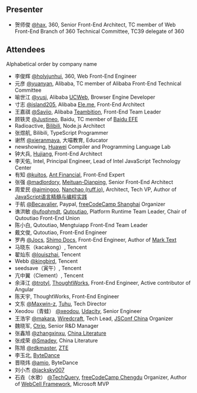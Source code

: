 ## Presenter

- 贺师俊 [@hax](https://github.com/hax), 360, Senior Front-End Architect, TC member of Web Front-End Branch of 360 Technical Committee, TC39 delegate of 360

## Attendees

Alphabetical order by company name

- 李俊辉 [@holyjunhui](https://github.com/holyjunhui), 360, Web Front-End Engineer
- 元彦 [@yuanyan](https://github.com/yuanyan), Alibaba, TC member of Alibaba Front-End Technical Committee
- 喻世江 [@yusj](https://github.com/yusj), Alibaba [UCWeb](https://en.wikipedia.org/wiki/UCWeb), Browser Engine Developer
- 寸志 [@island205](https://github.com/island205), Alibaba [Ele.me](https://en.wikipedia.org/wiki/Ele.me), Front-End Architect
- 王嘉祺 [@Saviio](https://github.com/Saviio), Alibaba [Teambition](https://www.crunchbase.com/organization/teambition), Front-End Team Leader
- 顾轶灵 [@Justineo](https://github.com/Justineo), Baidu, TC member of [Baidu EFE](https://github.com/ecomfe/efe)
- Radioactive, [Bilibili](https://en.wikipedia.org/wiki/Bilibili), Node.js Architect
- 张煜航, Bilibili, TypeScript Programmer
- 谢然 [@xieranmaya](https://github.com/xieranmaya), 大喵教育, Educator
- newshowing, [Huawei](https://en.wikipedia.org/wiki/Huawei) Compiler and Programming Language Lab
- 钟大兵, [Hujiang](https://www.crunchbase.com/organization/hujiang-com), Front-End Architect
- 李天佑, Intel, Principal Engineer, Lead of Intel JavaScript Technology Center
- 有知 [@kuitos](https://github.com/kuitos), [Ant Financial](https://en.wikipedia.org/wiki/Ant_Financial), Front-End Expert
- 张强 [@madlordory](https://github.com/madlordory), [Meituan-Dianping](https://en.wikipedia.org/wiki/Meituan-Dianping), Senior Front-End Architect
- 周爱民 [@aimingoo](https://github.com/aimingoo), [Nanchao (ruff.io)](https://www.crunchbase.com/organization/ruff), Architect, Tech VP, Author of [JavaScript语言精髓与编程实践](https://book.douban.com/subject/10542576/)
- 于航 [@Becavalier](https://github.com/Becavalier), Paypal, [freeCodeCamp Shanghai](https://freecodecamp-shanghai.github.io) Organizer
- 谯洪敏 [@ufoqhmdt](https://github.com/ufoqhmdt), [Qutoutiao](https://en.wikipedia.org/wiki/Qutoutiao), Platform Runtime Team Leader, Chair of Qutoutiao Front-End Union
- 陈小白, Qutoutiao, Mengtuiapp Front-End Team Leader
- 戴文俊, Qutoutiao, Front-End Engineer
- 罗冉 [@Jocs](https://github.com/Jocs), [Shimo Docs](https://www.crunchbase.com/organization/shimo-docs), Front-End Engineer, Author of [Mark Text](https://github.com/marktext/marktext)
- 马晓东（kacakong）, Tencent
- 翟灿东 [@louiszhai](https://github.com/louiszhai), Tencent
- Webb [@kingbird](https://github.com/kingbird), Tencent
- seedsave（寅午）, Tencent
- 亢中翼（Clement）, Tencent
- 余泽江 [@trotyl](https://github.com/trotyl), [ThoughtWorks](https://en.wikipedia.org/wiki/ThoughtWorks), Front-End Engineer, Active contributor of Angular
- 陈天宇, ThoughtWorks, Front-End Engineer
- 文东 [@Maxwin-z](https://github.com/Maxwin-z), [Tuhu](https://www.crunchbase.com/organization/tuhu), Tech Director
- Xeodou（青蛙） [@xeodou](https://github.com/xeodou), [Udacity](https://en.wikipedia.org/wiki/Udacity), Senior Engineer
- 王浩宇 [@makara](https://github.com/makara), [Wiredcraft](https://www.crunchbase.com/organization/wiredcraft), Tech Lead, [JSConf China](https://jsconfchina.com) Organizer
- 魏晓军, [Ctrip](https://en.wikipedia.org/wiki/Ctrip), Senior R&D Manager
- 张鑫旭 [@zhangxinxu](https://github.com/zhangxinxu), [China Literature](https://www.crunchbase.com/organization/china-literature)
- 张成荣 [@Smadey](https://github.com/smadey), China Literature
- 陈旭 [@rdkmaster](https://github.com/rdkmaster), [ZTE](https://en.wikipedia.org/wiki/ZTE)
- 李玉北, [ByteDance](https://en.wikipedia.org/wiki/ByteDance)
- 晋晓炜 [@amio](https://github.com/amio), ByteDance
- 刘小杰 [@jacksky007](https://github.com/jacksky007)
- 石垚（水歌） [@TechQuery](https://github.com/TechQuery), [freeCodeCamp Chengdu](https://fcc-cd.tk/) Organizer, Author of [WebCell Framework](https://web-cell.dev/), Microsoft MVP
